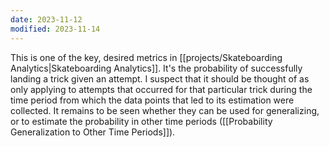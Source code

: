```yaml
---
date: 2023-11-12
modified: 2023-11-14
---
```

This is one of the key, desired metrics in [[projects/Skateboarding Analytics|Skateboarding Analytics]]. It's the probability of successfully landing a trick given an attempt. I suspect that it should be thought of as only applying to attempts that occurred for that particular trick during the time period from which the data points that led to its estimation were collected. It remains to be seen whether they can be used for generalizing, or to estimate the probability in other time periods ([[Probability Generalization to Other Time Periods]]).